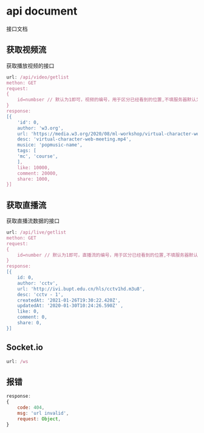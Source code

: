 # api document

接口文档

## 获取视频流

获取播放视频的接口

```javascript
url: /api/video/getlist
methon: GET
request:
{
    id=numbser // 默认为1即可，视频的编号，用于区分已经看到的位置,不填服务器默认为0
}
response:
[{
    'id': 0,
    author: 'w3.org',
    url: 'https://media.w3.org/2020/08/ml-workshop/virtual-character-web-meeting.mp4',
    desc: 'virtual-character-web-meeting.mp4',
    musice: 'popmusic-name',
    tags: [
    'mc', 'course',
    ],
    like: 10000,
    comment: 20000,
    share: 1000,
}]
```

## 获取直播流

获取直播流数据的接口
```javascript
url: /api/live/getlist
methon: GET
request:
{
    id=number // 默认为1即可，直播流的编号，用于区分已经看到的位置,不填服务器默认为0
}
response:
[{
    id: 0,
    author: 'cctv',
    url: 'http://ivi.bupt.edu.cn/hls/cctv1hd.m3u8',
    desc: 'cctv - 1',
    createdAt: '2021-01-26T19:30:22.420Z',
    updatedAt: '2020-01-30T10:24:26.590Z' ,
    like: 0,
    comment: 0,
    share: 0,
}]
```

## Socket.io

```javascript
url: /ws
```

## 报错

```javascript
response:
{
    code: 404,
    msg: 'url invalid',
    request: Object,
}
```